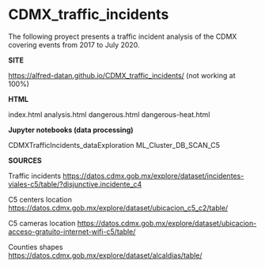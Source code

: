 # CDMX_traffic_incidents
The following proyect presents a traffic incident analysis of the CDMX covering events from 2017 to July 2020.

__SITE__

https://alfred-datan.github.io/CDMX_traffic_incidents/ (not working at 100%)

__HTML__

index.html
analysis.html
dangerous.html
dangerous-heat.html

__Jupyter notebooks (data processing)__

CDMXTrafficIncidents_dataExploration
ML_Cluster_DB_SCAN_C5

__SOURCES__

Traffic incidents
https://datos.cdmx.gob.mx/explore/dataset/incidentes-viales-c5/table/?disjunctive.incidente_c4

C5 centers location
https://datos.cdmx.gob.mx/explore/dataset/ubicacion_c5_c2/table/

C5 cameras location
https://datos.cdmx.gob.mx/explore/dataset/ubicacion-acceso-gratuito-internet-wifi-c5/table/

Counties shapes
https://datos.cdmx.gob.mx/explore/dataset/alcaldias/table/
